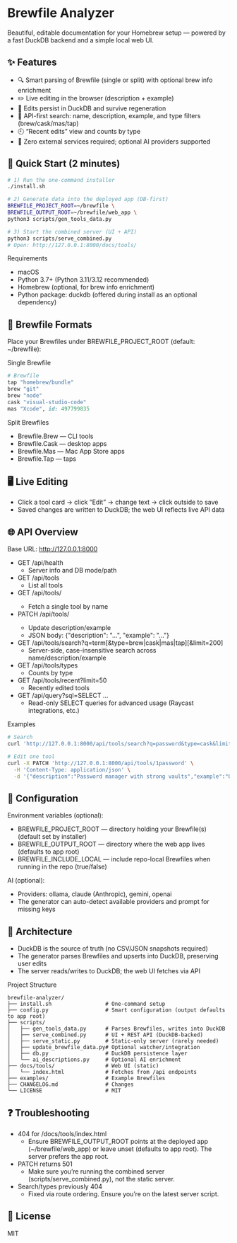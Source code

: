 # Brewfile Analyzer

Beautiful, editable documentation for your Homebrew setup — powered by a fast DuckDB backend and a simple local web UI.

## ✨ Features
- 🔍 Smart parsing of Brewfile (single or split) with optional brew info enrichment
- ✏️ Live editing in the browser (description + example)
- 💾 Edits persist in DuckDB and survive regeneration
- 🔎 API-first search: name, description, example, and type filters (brew/cask/mas/tap)
- 🕘 “Recent edits” view and counts by type
- 🧱 Zero external services required; optional AI providers supported

## 🚀 Quick Start (2 minutes)
```bash
# 1) Run the one-command installer
./install.sh

# 2) Generate data into the deployed app (DB-first)
BREWFILE_PROJECT_ROOT=~/brewfile \
BREWFILE_OUTPUT_ROOT=~/brewfile/web_app \
python3 scripts/gen_tools_data.py

# 3) Start the combined server (UI + API)
python3 scripts/serve_combined.py
# Open: http://127.0.0.1:8000/docs/tools/
```

Requirements
- macOS
- Python 3.7+ (Python 3.11/3.12 recommended)
- Homebrew (optional, for brew info enrichment)
- Python package: duckdb (offered during install as an optional dependency)

## 📂 Brewfile Formats
Place your Brewfiles under BREWFILE_PROJECT_ROOT (default: ~/brewfile):

Single Brewfile
```ruby
# Brewfile
tap "homebrew/bundle"
brew "git"
brew "node"
cask "visual-studio-code"
mas "Xcode", id: 497799835
```

Split Brewfiles
- Brewfile.Brew — CLI tools
- Brewfile.Cask — desktop apps
- Brewfile.Mas — Mac App Store apps
- Brewfile.Tap — taps

## 🖥️ Live Editing
- Click a tool card → click “Edit” → change text → click outside to save
- Saved changes are written to DuckDB; the web UI reflects live API data

## 🌐 API Overview
Base URL: http://127.0.0.1:8000

- GET /api/health
  - Server info and DB mode/path
- GET /api/tools
  - List all tools
- GET /api/tools/<name>
  - Fetch a single tool by name
- PATCH /api/tools/<name>
  - Update description/example
  - JSON body: {"description": "...", "example": "..."}
- GET /api/tools/search?q=term[&type=brew|cask|mas|tap][&limit=200]
  - Server-side, case-insensitive search across name/description/example
- GET /api/tools/types
  - Counts by type
- GET /api/tools/recent?limit=50
  - Recently edited tools
- GET /api/query?sql=SELECT ...
  - Read-only SELECT queries for advanced usage (Raycast integrations, etc.)

Examples
```bash
# Search
curl 'http://127.0.0.1:8000/api/tools/search?q=password&type=cask&limit=20'

# Edit one tool
curl -X PATCH 'http://127.0.0.1:8000/api/tools/1password' \
  -H 'Content-Type: application/json' \
  -d '{"description":"Password manager with strong vaults","example":"Open from Applications"}'
```

## 🔧 Configuration
Environment variables (optional):
- BREWFILE_PROJECT_ROOT — directory holding your Brewfile(s) (default set by installer)
- BREWFILE_OUTPUT_ROOT — directory where the web app lives (defaults to app root)
- BREWFILE_INCLUDE_LOCAL — include repo-local Brewfiles when running in the repo (true/false)

AI (optional):
- Providers: ollama, claude (Anthropic), gemini, openai
- The generator can auto-detect available providers and prompt for missing keys

## 🧱 Architecture
- DuckDB is the source of truth (no CSV/JSON snapshots required)
- The generator parses Brewfiles and upserts into DuckDB, preserving user edits
- The server reads/writes to DuckDB; the web UI fetches via API

Project Structure
```
brewfile-analyzer/
├── install.sh                 # One-command setup
├── config.py                  # Smart configuration (output defaults to app root)
├── scripts/
│   ├── gen_tools_data.py      # Parses Brewfiles, writes into DuckDB
│   ├── serve_combined.py      # UI + REST API (DuckDB-backed)
│   ├── serve_static.py        # Static-only server (rarely needed)
│   ├── update_brewfile_data.py# Optional watcher/integration
│   ├── db.py                  # DuckDB persistence layer
│   └── ai_descriptions.py     # Optional AI enrichment
├── docs/tools/                # Web UI (static)
│   └── index.html             # Fetches from /api endpoints
├── examples/                  # Example Brewfiles
├── CHANGELOG.md               # Changes
└── LICENSE                    # MIT
```

## ❓ Troubleshooting
- 404 for /docs/tools/index.html
  - Ensure BREWFILE_OUTPUT_ROOT points at the deployed app (~/brewfile/web_app) or leave unset (defaults to app root). The server prefers the app root.
- PATCH returns 501
  - Make sure you’re running the combined server (scripts/serve_combined.py), not the static server.
- Search/types previously 404
  - Fixed via route ordering. Ensure you’re on the latest server script.

## 📜 License
MIT

